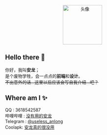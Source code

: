 <div align="center">
  <img src="https://img.js.design/assets/img/65c21c9dbf2a0a5e8ebea74a.png#e164f1b44207eb4b475e47a766fede46" alt="头像" height="128" width="128">
</div>

## Hello there :wave:
你好，我叫**安龙**；  
是个废物学牲，会一点点的**前端**和**设计**。  
~~不出意外的话...这里以后应该会写自我介绍...吧？~~
## Where am I :sparkles:
QQ : 3618542587  
哔哩哔哩 : [没有用的安龙](https://b23.tv/fBNRt1r)  
Telegram : [@useless_anlong](https://t.me/useless_anlong)  
Coolapk: [安龙真的很没用](http://www.coolapk.com/u/17919113)  
